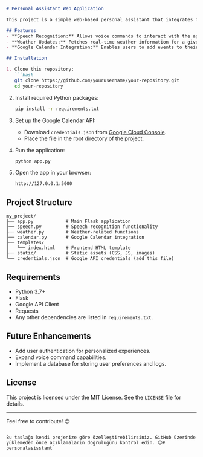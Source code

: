 
```markdown
# Personal Assistant Web Application

This project is a simple web-based personal assistant that integrates functionalities like speech-to-text commands, weather updates, and Google Calendar event management.

## Features
- **Speech Recognition:** Allows voice commands to interact with the app.
- **Weather Updates:** Fetches real-time weather information for a given city.
- **Google Calendar Integration:** Enables users to add events to their Google Calendar directly from the app.

## Installation

1. Clone this repository:
   ```bash
   git clone https://github.com/yourusername/your-repository.git
   cd your-repository
   ```

2. Install required Python packages:
   ```bash
   pip install -r requirements.txt
   ```

3. Set up the Google Calendar API:
   - Download `credentials.json` from [Google Cloud Console](https://console.cloud.google.com/).
   - Place the file in the root directory of the project.

4. Run the application:
   ```bash
   python app.py
   ```

5. Open the app in your browser:
   ```
   http://127.0.0.1:5000
   ```

## Project Structure
```
my_project/
├── app.py            # Main Flask application
├── speech.py         # Speech recognition functionality
├── weather.py        # Weather-related functions
├── calendar.py       # Google Calendar integration
├── templates/
│   └── index.html    # Frontend HTML template
├── static/           # Static assets (CSS, JS, images)
└── credentials.json  # Google API credentials (add this file)
```

## Requirements
- Python 3.7+
- Flask
- Google API Client
- Requests
- Any other dependencies are listed in `requirements.txt`.

## Future Enhancements
- Add user authentication for personalized experiences.
- Expand voice command capabilities.
- Implement a database for storing user preferences and logs.

## License
This project is licensed under the MIT License. See the `LICENSE` file for details.

---

Feel free to contribute! 😊
``` 

Bu taslağı kendi projenize göre özelleştirebilirsiniz. GitHub üzerinde yüklemeden önce açıklamaların doğruluğunu kontrol edin. 😊#   p e r s o n a l a s i s s t a n t  
 